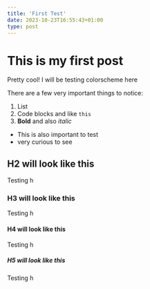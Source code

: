 ```yaml
---
title: 'First Test'
date: 2023-10-23T16:55:43+01:00
type: post
---
```


# This is my first post
Pretty cool! I will be testing colorscheme here

There are a few very important things to notice:
1. List
2. Code blocks and like `this`
3. **Bold** and also *italic*

- This is also important to test
- very curious to see

## H2 will look like this
Testing h

### H3 will look like this
Testing h

#### H4 will look like this
Testing h

##### H5 will look like this
Testing h
